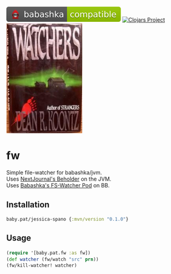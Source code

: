 [![bb compatible](https://raw.githubusercontent.com/babashka/babashka/master/logo/badge.svg)](https://babashka.org)
[![Clojars Project](https://img.shields.io/clojars/v/baby.pat/fw.svg)](https://clojars.org/baby.pat/fw)
[<img src="resources/fw_logo.jpg" alt="fw" width="200px">](https://fw.pat.baby)

# fw
Simple file-watcher for babashka/jvm.    
Uses [NextJournal's Beholder](https://github.com/nextjournal/beholder) on the JVM.   
Uses [Babashka's FS-Watcher Pod](https://github.com/babashka/pod-babashka-fswatcher) on BB.

## Installation

```clojure
baby.pat/jessica-spano {:mvn/version "0.1.0"}
```

## Usage

```clojure
(require '[baby.pat.fw :as fw])
(def watcher (fw/watch "src" prn))
(fw/kill-watcher! watcher)
```
